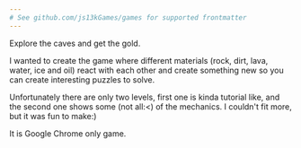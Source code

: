 ```yaml
---
# See github.com/js13kGames/games for supported frontmatter
---
```

Explore the caves and get the gold.

I wanted to create the game where different materials (rock, dirt, lava, water, ice and oil) react with each other and create something new so you can create interesting puzzles to solve.

Unfortunately there are only two levels, first one is kinda tutorial like, and the second one shows some (not all:<) of the mechanics. I couldn't fit more, but it was fun to make:)

It is Google Chrome only game.